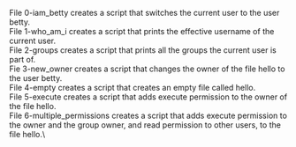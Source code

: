 File 0-iam_betty creates a script that switches the current user to the user betty.\
File 1-who_am_i creates a script that prints the effective username of the current user.\
File 2-groups creates a script that prints all the groups the current user is part of.\
Fie 3-new_owner creates a script that changes the owner of the file hello to the user betty.\
File 4-empty creates a script that creates an empty file called hello.\
File 5-execute creates a script that adds execute permission to the owner of the file hello.\
File 6-multiple_permissions creates a script that adds execute permission to the owner and the group owner, and read permission to other users, to the file hello.\
